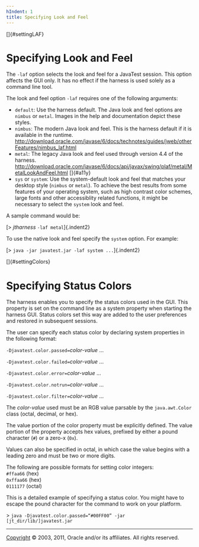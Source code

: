 ```yaml
---
hIndent: 1
title: Specifying Look and Feel
---
```


[]{#settingLAF}

# Specifying Look and Feel

The `-laf` option selects the look and feel for a JavaTest session. This option affects the GUI
only. It has no effect if the harness is used solely as a command line tool.

The look and feel option `-laf` requires one of the following arguments:

-   `default`: Use the harness default. The Java look and feel options are `nimbus` or `metal`.
    Images in the help and documentation depict these styles.
-   `nimbus`: The modern Java look and feel. This is the harness default if it is available in the
    runtime.
    <http://download.oracle.com/javase/6/docs/technotes/guides/jweb/otherFeatures/nimbus_laf.html>
-   `metal`: The legacy Java look and feel used through version 4.4 of the harness.
    <http://download.oracle.com/javase/6/docs/api/javax/swing/plaf/metal/MetalLookAndFeel.html>
    []{#a11y}
-   `sys` or `system`: Use the system-default look and feel that matches your desktop style
    (`nimbus` or `metal`). To achieve the best results from some features of your operating system,
    such as high contrast color schemes, large fonts and other accessiblity related functions, it
    might be necessary to select the `system` look and feel.

A sample command would be:

[\> *jtharness* `-laf metal`]{.indent2}

To use the native look and feel specify the `system` option. For example:

[\> `java -jar javatest.jar -laf system ...`]{.indent2}

[]{#settingColors}

# Specifying Status Colors

The harness enables you to specify the status colors used in the GUI. This property is set on the
command line as a system property when starting the harness GUI. Status colors set this way are
added to the user preferences and restored in subsequent sessions.

The user can specify each status color by declaring system properties in the following format:

`-Djavatest.color.passed=`*color-value* \...

`-Djavatest.color.failed=`*color-value* \...

`-Djavatest.color.error=`*color-value* \...

`-Djavatest.color.notrun=`*color-value* \...

`-Djavatest.color.filter=`*color-value* \...

The *color-value* used must be an RGB value parsable by the `java.awt.Color` class (octal, decimal,
or hex).

The value portion of the color property must be explicitly defined. The value portion of the
property accepts hex values, prefixed by either a pound character (`#`) or a zero-x (`0x`).

Values can also be specified in octal, in which case the value begins with a leading zero and must
be two or more digits.

The following are possible formats for setting color integers:\
`#ffaa66` (hex)\
`0xffaa66` (hex)\
`0111177` (octal)

This is a detailed example of specifying a status color. You might have to escape the pound
character for the command to work on your platform.

\> `java -Djavatest.color.passed=“#00FF00” -jar [jt_dir/lib/]javatest.jar`

----------------------------------------------------------------------------------------------------

[Copyright](../copyright.html) © 2003, 2011, Oracle and/or its affiliates. All rights reserved.
